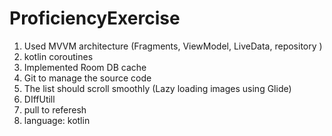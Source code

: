 # ProficiencyExercise
1. Used MVVM architecture (Fragments, ViewModel, LiveData, repository )
2. kotlin coroutines
3. Implemented Room DB cache 
4. Git to manage the source code
5. The list should scroll smoothly (Lazy loading images using Glide)
6. DIffUtill
7. pull to referesh
8. language: kotlin
